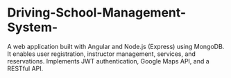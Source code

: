 # Driving-School-Management-System-
A web application built with Angular and Node.js (Express) using MongoDB. It enables user registration, instructor management, services, and reservations. Implements JWT authentication, Google Maps API, and a RESTful API.
